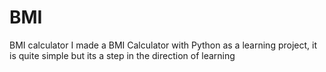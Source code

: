 # BMI
BMI calculator
I made a BMI Calculator with Python as a learning project, it is quite simple but its a step in the direction of learning
